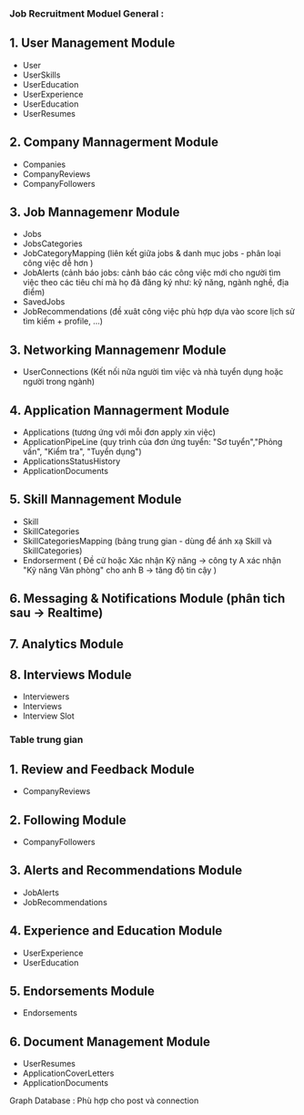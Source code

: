 ### Job Recruitment Moduel General :

## 1. User Management Module

- User
- UserSkills
- UserEducation
- UserExperience
- UserEducation
- UserResumes

## 2. Company Mannagerment Module

- Companies
- CompanyReviews
- CompanyFollowers

## 3. Job Mannagemenr Module

- Jobs
- JobsCategories
- JobCategoryMapping (liên kết giữa jobs & danh mục jobs - phân loại công việc dễ hơn )
- JobAlerts (cảnh báo jobs: cảnh báo các công việc mới cho người tìm việc theo các tiêu chí mà họ đã đăng ký như: kỹ năng, ngành nghề, địa điểm)
- SavedJobs
- JobRecommendations (đề xuât công việc phù hợp dựa vào score lịch sử tìm kiếm + profile, ...)

## 3. Networking Mannagemenr Module

- UserConnections (Kết nối nữa người tìm việc và nhà tuyển dụng hoặc người trong ngành)

## 4. Application Mannagerment Module

- Applications (tương ứng với mỗi đơn apply xin việc)
- ApplicationPipeLine (quy trình của đơn ứng tuyển: "Sơ tuyển","Phỏng vấn", "Kiểm tra", "Tuyển dụng")
- ApplicationsStatusHistory
- ApplicationDocuments

## 5. Skill Mannagement Module

- Skill
- SkillCategories
- SkillCategoriesMapping (bảng trung gian - dùng để ánh xạ Skill và SkillCategories)
- Endorserment ( Đề cử hoặc Xác nhận Kỹ năng -> công ty A xác nhận "Kỹ năng Văn phòng" cho anh B -> tăng độ tin cậy )

## 6. Messaging & Notifications Module (phân tich sau -> Realtime)

## 7. Analytics Module

## 8. Interviews Module

- Interviewers
- Interviews
- Interview Slot

### Table trung gian

## 1. Review and Feedback Module

- CompanyReviews

## 2. Following Module

- CompanyFollowers

## 3. Alerts and Recommendations Module

- JobAlerts
- JobRecommendations

## 4. Experience and Education Module

- UserExperience
- UserEducation

## 5. Endorsements Module

- Endorsements

## 6. Document Management Module

- UserResumes
- ApplicationCoverLetters
- ApplicationDocuments

Graph Database : Phù hợp cho post và connection
